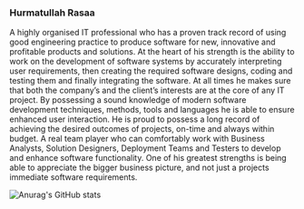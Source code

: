 ### Hurmatullah Rasaa


A highly organised IT professional who has a proven track record of using good engineering practice to produce software for new, innovative and profitable products and solutions. At the heart of his strength is the ability to work on the development of software systems by accurately interpreting user requirements, then creating the required software designs, coding and testing them and finally integrating the software. At all times he makes sure that both the company’s and the client’s interests are at the core of any IT project. By possessing a sound knowledge of modern software development techniques, methods, tools and languages he is able to ensure enhanced user interaction. He is proud to possess a long record of achieving the desired outcomes of projects, on-time and always within budget. A real team player who can comfortably work with Business Analysts, Solution Designers, Deployment Teams and Testers to develop and enhance software functionality. One of his greatest strengths is being able to appreciate the bigger business picture, and not just a projects immediate software requirements.

![Anurag's GitHub stats](https://github-readme-stats.vercel.app/api?username=Hurmatullah&count_private=trueshow_icons=true&theme=radical)

<!-- Here are some ideas to get you started:

- 🔭 I’m currently working on ...
- 🌱 I’m currently learning ...
- 👯 I’m looking to collaborate on ...
- 🤔 I’m looking for help with ...
- 💬 Ask me about ...
- 📫 How to reach me: ...
- 😄 Pronouns: ...
- ⚡ Fun fact: ... -->





